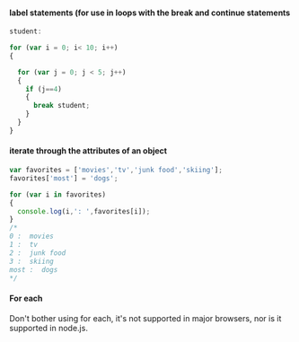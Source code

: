 #### label statements (for use in loops with the break and continue statements

```javascript
student:

for (var i = 0; i< 10; i++)
{

  for (var j = 0; j < 5; j++)
  {
    if (j==4)
    {
      break student;
    }
  }
}
```

#### iterate through the attributes of an object

```javascript
var favorites = ['movies','tv','junk food','skiing'];
favorites['most'] = 'dogs';

for (var i in favorites)
{
  console.log(i,': ',favorites[i]);
}
/*
0 :  movies
1 :  tv
2 :  junk food
3 :  skiing
most :  dogs
*/
```

#### For each

Don't bother using for each, it's not supported in major browsers, nor is it supported in node.js.
